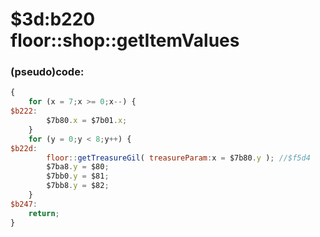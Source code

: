 ﻿
# $3d:b220 floor::shop::getItemValues


### (pseudo)code:
```js
{
	for (x = 7;x >= 0;x--) {
$b222:
		$7b80.x = $7b01.x;
	}
	for (y = 0;y < 8;y++) {
$b22d:
		floor::getTreasureGil( treasureParam:x = $7b80.y ); //$f5d4
		$7ba8.y = $80;
		$7bb0.y = $81;
		$7bb8.y = $82;
	}
$b247:
	return;
}
```




